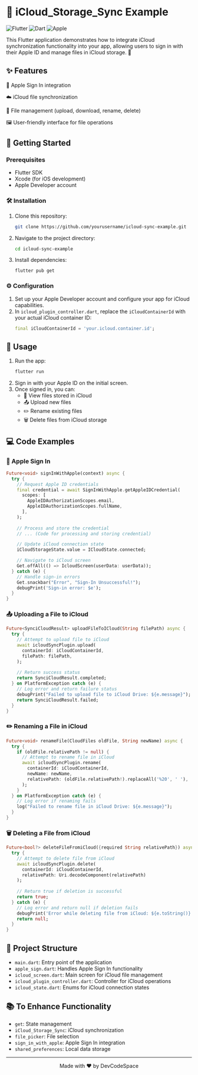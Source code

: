 # 📱 iCloud_Storage_Sync Example

![Flutter](https://img.shields.io/badge/Flutter-%2302569B.svg?style=for-the-badge&logo=Flutter&logoColor=white)
![Dart](https://img.shields.io/badge/dart-%230175C2.svg?style=for-the-badge&logo=dart&logoColor=white)
![Apple](https://img.shields.io/badge/Apple-%23000000.svg?style=for-the-badge&logo=apple&logoColor=white)

This Flutter application demonstrates how to integrate iCloud synchronization functionality into your app, allowing users to sign in with their Apple ID and manage files in iCloud storage. 🚀

## ✨ Features

 🍎 Apple Sign In integration

 ☁️ iCloud file synchronization

 📂 File management (upload, download, rename, delete)
 
 🖼️ User-friendly interface for file operations

## 🚀 Getting Started

### Prerequisites

- Flutter SDK
- Xcode (for iOS development)
- Apple Developer account

### 🛠️ Installation

1. Clone this repository:
   ```sh
   git clone https://github.com/yourusername/icloud-sync-example.git
   ```
2. Navigate to the project directory:
   ```sh
   cd icloud-sync-example
   ```
3. Install dependencies:
   ```sh
   flutter pub get
   ```

### ⚙️ Configuration

1. Set up your Apple Developer account and configure your app for iCloud capabilities.
2. In `icloud_plugin_controller.dart`, replace the `iCloudContainerId` with your actual iCloud container ID:
   ```dart
   final iCloudContainerId = 'your.icloud.container.id';
   ```

## 📱 Usage

1. Run the app:
   ```sh
   flutter run
   ```
2. Sign in with your Apple ID on the initial screen.
3. Once signed in, you can:
   - 👀 View files stored in iCloud
   - 📤 Upload new files
   - ✏️ Rename existing files
   - 🗑️ Delete files from iCloud storage

## 💻 Code Examples

### 🍎 Apple Sign In

```dart
Future<void> signInWithApple(context) async {
  try {
    // Request Apple ID credentials
    final credential = await SignInWithApple.getAppleIDCredential(
      scopes: [
        AppleIDAuthorizationScopes.email,
        AppleIDAuthorizationScopes.fullName,
      ],
    );
    
    // Process and store the credential
    // ... (Code for processing and storing credential)

    // Update iCloud connection state
    iCloudStorageState.value = ICloudState.connected;

    // Navigate to iCloud screen
    Get.offAll(() => IcloudScreen(userData: userData));
  } catch (e) {
    // Handle sign-in errors
    Get.snackbar("Error", "Sign-In Unsuccessful!");
    debugPrint('Sign-in error: $e');
  }
}
```

### 📤 Uploading a File to iCloud

```dart
Future<SynciCloudResult> uploadFileToICloud(String filePath) async {
  try {
    // Attempt to upload file to iCloud
    await icloudSyncPlugin.upload(
      containerId: iCloudContainerId,
      filePath: filePath,
    );
    
    // Return success status
    return SynciCloudResult.completed;
  } on PlatformException catch (e) {
    // Log error and return failure status
    debugPrint("Failed to upload file to iCloud Drive: ${e.message}");
    return SynciCloudResult.failed;
  }
}
```

### ✏️ Renaming a File in iCloud

```dart
Future<void> renameFile(CloudFiles oldFile, String newName) async {
  try {
    if (oldFile.relativePath != null) {
      // Attempt to rename file in iCloud
      await icloudSyncPlugin.rename(
        containerId: iCloudContainerId,
        newName: newName,
        relativePath: (oldFile.relativePath!).replaceAll('%20', ' '),
      );
    }
  } on PlatformException catch (e) {
    // Log error if renaming fails
    log("Failed to rename file in iCloud Drive: ${e.message}");
  }
}
```

### 🗑️ Deleting a File from iCloud

```dart
Future<bool?> deleteFileFromiCloud({required String relativePath}) async {
  try {
    // Attempt to delete file from iCloud
    await icloudSyncPlugin.delete(
      containerId: iCloudContainerId,
      relativePath: Uri.decodeComponent(relativePath)
    );
    
    // Return true if deletion is successful
    return true;
  } catch (e) {
    // Log error and return null if deletion fails
    debugPrint('Error while deleting file from iCloud: ${e.toString()}');
    return null;
  }
}
```

## 📁 Project Structure

- `main.dart`: Entry point of the application
- `apple_sign.dart`: Handles Apple Sign In functionality
- `icloud_screen.dart`: Main screen for iCloud file management
- `icloud_plugin_controller.dart`: Controller for iCloud operations
- `icloud_state.dart`: Enums for iCloud connection states

## 📚 To Enhance Functionality

- `get`: State management
- `iCloud_Storage_Sync`: iCloud synchronization
- `file_picker`: File selection
- `sign_in_with_apple`: Apple Sign In integration
- `shared_preferences`: Local data storage


---

<p align="center">
  Made with ❤️ by DevCodeSpace 
</p>